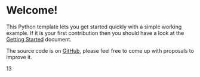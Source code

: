 # Welcome!

This Python template lets you get started quickly with a simple working example. If it is your first contribution then you should have a look at the [Getting Started](https://tech.io/doc/getting-started-create-playground) document.


The source code is on [GitHub](https://github.com/TechDotIO/python-template), please feel free to come up with proposals to improve it.

13